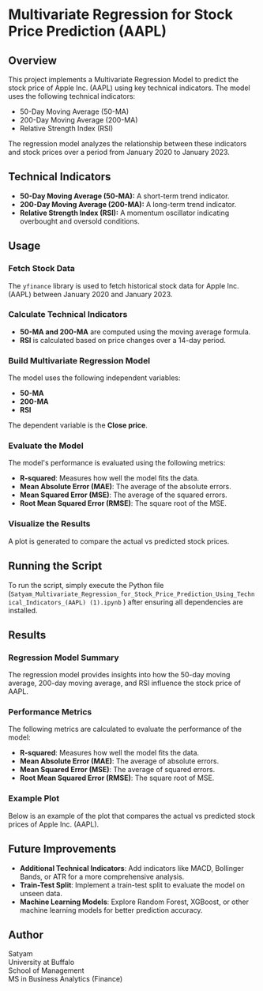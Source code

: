 # Multivariate Regression for Stock Price Prediction (AAPL)

## Overview

This project implements a Multivariate Regression Model to predict the stock price of Apple Inc. (AAPL) using key technical indicators. The model uses the following technical indicators:
- 50-Day Moving Average (50-MA)
- 200-Day Moving Average (200-MA)
- Relative Strength Index (RSI)

The regression model analyzes the relationship between these indicators and stock prices over a period from January 2020 to January 2023.

## Technical Indicators

- **50-Day Moving Average (50-MA):** A short-term trend indicator.
- **200-Day Moving Average (200-MA):** A long-term trend indicator.
- **Relative Strength Index (RSI):** A momentum oscillator indicating overbought and oversold conditions.


## Usage

### Fetch Stock Data
The `yfinance` library is used to fetch historical stock data for Apple Inc. (AAPL) between January 2020 and January 2023.

### Calculate Technical Indicators
- **50-MA and 200-MA** are computed using the moving average formula.
- **RSI** is calculated based on price changes over a 14-day period.

### Build Multivariate Regression Model
The model uses the following independent variables:
- **50-MA**
- **200-MA**
- **RSI**

The dependent variable is the **Close price**.

### Evaluate the Model
The model's performance is evaluated using the following metrics:
- **R-squared**: Measures how well the model fits the data.
- **Mean Absolute Error (MAE)**: The average of the absolute errors.
- **Mean Squared Error (MSE)**: The average of the squared errors.
- **Root Mean Squared Error (RMSE)**: The square root of the MSE.

### Visualize the Results
A plot is generated to compare the actual vs predicted stock prices.

## Running the Script
To run the script, simply execute the Python file (`Satyam_Multivariate_Regression_for_Stock_Price_Prediction_Using_Technical_Indicators_(AAPL) (1).ipynb` ) after ensuring all dependencies are installed.

## Results

### Regression Model Summary
The regression model provides insights into how the 50-day moving average, 200-day moving average, and RSI influence the stock price of AAPL.

### Performance Metrics
The following metrics are calculated to evaluate the performance of the model:
- **R-squared**: Measures how well the model fits the data.
- **Mean Absolute Error (MAE)**: The average of absolute errors.
- **Mean Squared Error (MSE)**: The average of squared errors.
- **Root Mean Squared Error (RMSE)**: The square root of MSE.

### Example Plot
Below is an example of the plot that compares the actual vs predicted stock prices of Apple Inc. (AAPL).

## Future Improvements

- **Additional Technical Indicators**: Add indicators like MACD, Bollinger Bands, or ATR for a more comprehensive analysis.
- **Train-Test Split**: Implement a train-test split to evaluate the model on unseen data.
- **Machine Learning Models**: Explore Random Forest, XGBoost, or other machine learning models for better prediction accuracy.

## Author

Satyam  
University at Buffalo  
School of Management  
MS in Business Analytics (Finance)

